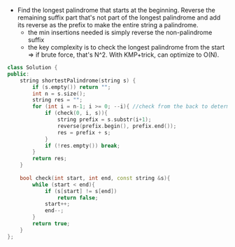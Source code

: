 - Find the longest palindrome that starts at the beginning. Reverse the remaining suffix part that's not part of the longest palindrome and add its reverse as the prefix to make the entire string a palindrome.
    - the min insertions needed is simply reverse the non-palindrome suffix
    - the key complexity is to check the longest palindrome from the start => if brute force, that's N^2. With KMP+trick, can optimize to O(N).
    
```cpp
class Solution {
public:
    string shortestPalindrome(string s) {
        if (s.empty()) return "";
        int n = s.size();
        string res = "";
        for (int i = n-1; i >= 0; --i){ //check from the back to determine the longest palindrome from the start
            if (check(0, i, s)){
                string prefix = s.substr(i+1);
                reverse(prefix.begin(), prefix.end());
                res = prefix + s;
            }
            if (!res.empty()) break;
        }
        return res;
    }
    
    bool check(int start, int end, const string &s){
        while (start < end){
            if (s[start] != s[end]) 
                return false;
            start++;
            end--;
        }
        return true;
    }
};
```
